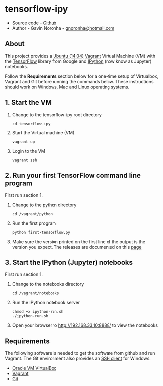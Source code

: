 # tensorflow-ipy

* Source code - [Github][1]
* Author - Gavin Noronha - <gnoronha@hotmail.com>

[1]: https://github.com/gavinln/tensorflow-ipy.git

## About

This project provides a [Ubuntu (14.04)][10] [Vagrant][20] Virtual Machine (VM)
with the [TensorFlow][30] library from Google and [IPython][40]
(now know as Jupyter) notebooks.

[10]: http://releases.ubuntu.com/14.04/
[20]: http://www.vagrantup.com/
[30]: http://tensorflow.org/
[40]: http://jupyter.org/

Follow the **Requirements** section below for a one-time setup of Virtualbox,
Vagrant and Git before running the commands below. These instructions should
work on Windows, Mac and Linux operating systems.

## 1. Start the VM

1. Change to the tensorflow-ipy root directory

    ```
    cd tensorflow-ipy
    ```

2. Start the Virtual machine (VM)

    ```
    vagrant up
    ```

3. Login to the VM

    ```
    vagrant ssh
    ```

## 2. Run your first TensorFlow command line program

First run section 1.

1. Change to the python directory

    ```
    cd /vagrant/python
    ```

2. Run the first program

    ```
    python first-tensorflow.py
    ```

3. Make sure the version printed on the first line of the output is the version
   you expect. The releases are documented on this [page][50]

[50]: https://github.com/tensorflow/tensorflow/releases

## 3. Start the IPython (Jupyter) notebooks

First run section 1.

1. Change to the notebooks directory

    ```
    cd /vagrant/notebooks
    ```

2. Run the IPython notebook server

    ```
    chmod +x ipython-run.sh
    ./ipython-run.sh
    ```

3. Open your browser to http://192.168.33.10:8888/ to view the notebooks

## Requirements

The following software is needed to get the software from github and run
Vagrant. The Git environment also provides an [SSH client][100] for Windows.

* [Oracle VM VirtualBox][110]
* [Vagrant][120]
* [Git][130]

[100]: http://en.wikipedia.org/wiki/Secure_Shell
[110]: https://www.virtualbox.org/
[120]: http://vagrantup.com/
[130]: http://git-scm.com/
